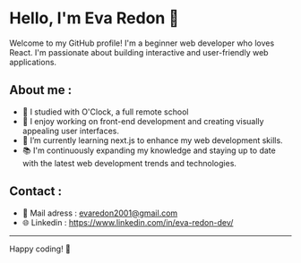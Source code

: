 # Hello, I'm Eva Redon 👋

Welcome to my GitHub profile! I'm a beginner web developer who loves React. I'm passionate about building interactive and user-friendly web applications.

## About me :

- 💼 I studied with O'Clock, a full remote school
- 🔭 I enjoy working on front-end development and creating visually appealing user interfaces.
- 🌱 I’m currently learning next.js to enhance my web development skills.
- 📚 I'm continuously expanding my knowledge and staying up to date with the latest web development trends and technologies.

## Contact :

- 📧 Mail adress : evaredon2001@gmail.com
- 🌐 Linkedin : https://www.linkedin.com/in/eva-redon-dev/


---
Happy coding! 🌻
